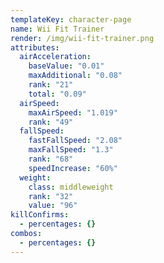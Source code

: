 ```yaml
---
templateKey: character-page
name: Wii Fit Trainer
render: /img/wii-fit-trainer.png
attributes:
  airAcceleration:
    baseValue: "0.01"
    maxAdditional: "0.08"
    rank: "21"
    total: "0.09"
  airSpeed:
    maxAirSpeed: "1.019"
    rank: "49"
  fallSpeed:
    fastFallSpeed: "2.08"
    maxFallSpeed: "1.3"
    rank: "68"
    speedIncrease: "60%"
  weight:
    class: middleweight
    rank: "32"
    value: "96"
killConfirms:
  - percentages: {}
combos:
  - percentages: {}
---
```

